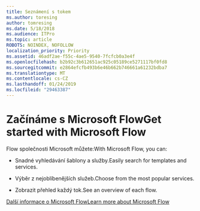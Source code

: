 ```yaml
---
title: Seznámení s tokem
ms.author: toresing
author: tomresing
ms.date: 5/18/2018
ms.audience: ITPro
ms.topic: article
ROBOTS: NOINDEX, NOFOLLOW
localization_priority: Priority
ms.assetid: 46adf2ae-f55c-4ae5-9540-7fcfcb0a3e4f
ms.openlocfilehash: b2b92c3b612651ac925c05189ce5271117bf0fd8
ms.sourcegitcommit: e2864efcfb493b6e46b662b746661a61232bdba7
ms.translationtype: MT
ms.contentlocale: cs-CZ
ms.lasthandoff: 01/24/2019
ms.locfileid: "29463387"
---
```

# <a name="get-started-with-microsoft-flow"></a><span data-ttu-id="5eab4-102">Začínáme s Microsoft Flow</span><span class="sxs-lookup"><span data-stu-id="5eab4-102">Get started with Microsoft Flow</span></span>

<span data-ttu-id="5eab4-103">Flow společnosti Microsoft můžete:</span><span class="sxs-lookup"><span data-stu-id="5eab4-103">With Microsoft Flow, you can:</span></span>
  
- <span data-ttu-id="5eab4-104">Snadné vyhledávání šablony a služby.</span><span class="sxs-lookup"><span data-stu-id="5eab4-104">Easily search for templates and services.</span></span>
    
- <span data-ttu-id="5eab4-105">Výběr z nejoblíbenějších služeb.</span><span class="sxs-lookup"><span data-stu-id="5eab4-105">Choose from the most popular services.</span></span>
    
- <span data-ttu-id="5eab4-106">Zobrazit přehled každý tok.</span><span class="sxs-lookup"><span data-stu-id="5eab4-106">See an overview of each flow.</span></span>
    
[<span data-ttu-id="5eab4-107">Další informace o Microsoft Flow</span><span class="sxs-lookup"><span data-stu-id="5eab4-107">Learn more about Microsoft Flow</span></span>](https://go.microsoft.com/fwlink/?linkid=874446)
  

